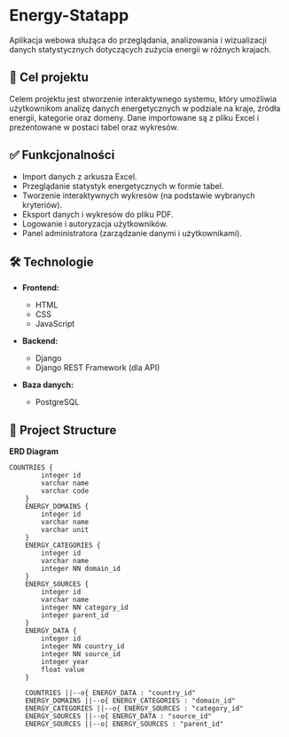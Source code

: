# Energy-Statapp

Aplikacja webowa służąca do przeglądania, analizowania i wizualizacji danych statystycznych dotyczących zużycia energii w różnych krajach.

## 🎯 Cel projektu

Celem projektu jest stworzenie interaktywnego systemu, który umożliwia użytkownikom analizę danych energetycznych w podziale na kraje, źródła energii, kategorie oraz domeny. Dane importowane są z pliku Excel i prezentowane w postaci tabel oraz wykresów.

## ✅ Funkcjonalności

- Import danych z arkusza Excel.
- Przeglądanie statystyk energetycznych w formie tabel.
- Tworzenie interaktywnych wykresów (na podstawie wybranych kryteriów).
- Eksport danych i wykresów do pliku PDF.
- Logowanie i autoryzacja użytkowników.
- Panel administratora (zarządzanie danymi i użytkownikami).

## 🛠️ Technologie

- **Frontend:**  
  - HTML
  - CSS
  - JavaScript  

- **Backend:**  
  - Django
  - Django REST Framework (dla API) 

- **Baza danych:**  
  - PostgreSQL
 
## 📂 Project Structure

**ERD Diagram**
```mermaid
COUNTRIES {
        integer id
        varchar name
        varchar code
    }
    ENERGY_DOMAINS {
        integer id
        varchar name
        varchar unit
    }
    ENERGY_CATEGORIES {
        integer id
        varchar name
        integer NN domain_id
    }
    ENERGY_SOURCES {
        integer id
        varchar name
        integer NN category_id
        integer parent_id
    }
    ENERGY_DATA {
        integer id
        integer NN country_id 
        integer NN source_id 
        integer year
        float value
    }

    COUNTRIES ||--o{ ENERGY_DATA : "country_id"
    ENERGY_DOMAINS ||--o{ ENERGY_CATEGORIES : "domain_id"
    ENERGY_CATEGORIES ||--o{ ENERGY_SOURCES : "category_id"
    ENERGY_SOURCES ||--o{ ENERGY_DATA : "source_id"
    ENERGY_SOURCES ||--o| ENERGY_SOURCES : "parent_id"
```
